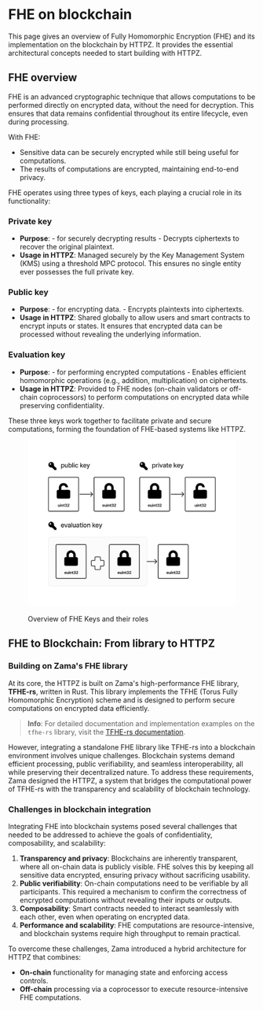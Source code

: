# FHE on blockchain

This page gives an overview of Fully Homomorphic Encryption (FHE) and its implementation on the blockchain by HTTPZ. It provides the essential architectural concepts needed to start building with HTTPZ.

## **FHE overview**

FHE is an advanced cryptographic technique that allows computations to be performed directly on encrypted data, without the need for decryption. This ensures that data remains confidential throughout its entire lifecycle, even during processing.

With FHE:

- Sensitive data can be securely encrypted while still being useful for computations.
- The results of computations are encrypted, maintaining end-to-end privacy.

FHE operates using three types of keys, each playing a crucial role in its functionality:

### **Private key**

- **Purpose**: - for securely decrypting results - Decrypts ciphertexts to recover the original plaintext.
- **Usage in HTTPZ**: Managed securely by the Key Management System (KMS) using a threshold MPC protocol. This ensures no single entity ever possesses the full private key.

### **Public key**

- **Purpose**: - for encrypting data. - Encrypts plaintexts into ciphertexts.
- **Usage in HTTPZ**: Shared globally to allow users and smart contracts to encrypt inputs or states. It ensures that encrypted data can be processed without revealing the underlying information.

### **Evaluation key**

- **Purpose**: - for performing encrypted computations - Enables efficient homomorphic operations (e.g., addition, multiplication) on ciphertexts.
- **Usage in HTTPZ**: Provided to FHE nodes (on-chain validators or off-chain coprocessors) to perform computations on encrypted data while preserving confidentiality.

These three keys work together to facilitate private and secure computations, forming the foundation of FHE-based systems like HTTPZ.

<figure><img src="../../.gitbook/assets/keys_fhe.png" alt="FHE Keys Overview"><figcaption><p>Overview of FHE Keys and their roles</p></figcaption></figure>

## **FHE to Blockchain: From library to HTTPZ**

### **Building on Zama's FHE library**

At its core, the HTTPZ is built on Zama's high-performance FHE library, **TFHE-rs**, written in Rust. This library implements the TFHE (Torus Fully Homomorphic Encryption) scheme and is designed to perform secure computations on encrypted data efficiently.

> **Info**: For detailed documentation and implementation examples on the `tfhe-rs` library, visit the [TFHE-rs documentation](https://docs.zama.ai/tfhe-rs).

However, integrating a standalone FHE library like TFHE-rs into a blockchain environment involves unique challenges. Blockchain systems demand efficient processing, public verifiability, and seamless interoperability, all while preserving their decentralized nature. To address these requirements, Zama designed the HTTPZ, a system that bridges the computational power of TFHE-rs with the transparency and scalability of blockchain technology.

### **Challenges in blockchain integration**

Integrating FHE into blockchain systems posed several challenges that needed to be addressed to achieve the goals of confidentiality, composability, and scalability:

1. **Transparency and privacy**: Blockchains are inherently transparent, where all on-chain data is publicly visible. FHE solves this by keeping all sensitive data encrypted, ensuring privacy without sacrificing usability.
2. **Public verifiability**: On-chain computations need to be verifiable by all participants. This required a mechanism to confirm the correctness of encrypted computations without revealing their inputs or outputs.
3. **Composability**: Smart contracts needed to interact seamlessly with each other, even when operating on encrypted data.
4. **Performance and scalability**: FHE computations are resource-intensive, and blockchain systems require high throughput to remain practical.

To overcome these challenges, Zama introduced a hybrid architecture for HTTPZ that combines:

- **On-chain** functionality for managing state and enforcing access controls.
- **Off-chain** processing via a coprocessor to execute resource-intensive FHE computations.
